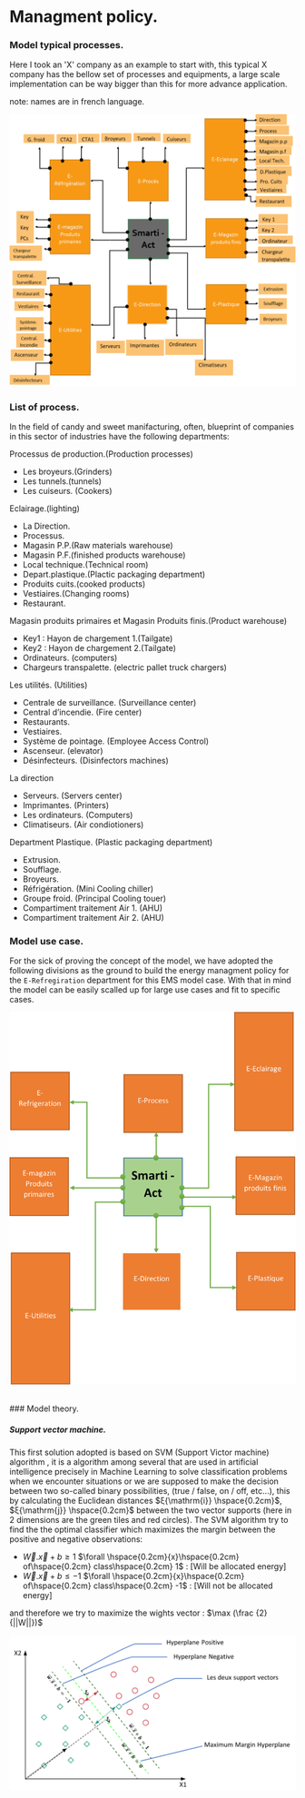 Managment policy.
=====================

### Model typical processes. 

Here I took an 'X' company as an example to start with, this typical X company has the bellow set of processes and equipments, a large scale implementation can be way bigger than this for more advance application.

note: names are in french language.

![Screenshot](img/Picture3.png)

### List of process. 

In the field of candy and sweet manifacturing, often, blueprint of companies in this sector of industries have the following departments: 

Processus de production.(Production processes)

- Les broyeurs.(Grinders)
- Les tunnels.(tunnels)
- Les cuiseurs. (Cookers)

Eclairage.(lighting)

 - La Direction.
 - Processus.
 - Magasin P.P.(Raw materials warehouse)
 - Magasin P.F.(finished products warehouse)
 - Local technique.(Technical room)
 - Depart.plastique.(Plactic packaging department)
 - Produits cuits.(cooked products)
 - Vestiaires.(Changing rooms)
 - Restaurant.

Magasin produits primaires et Magasin Produits finis.(Product warehouse)

 - Key1 : Hayon de chargement 1.(Tailgate)
 - Key2 : Hayon de chargement 2.(Tailgate)
 - Ordinateurs. (computers)
 - Chargeurs transpalette. (electric pallet truck chargers)

Les utilités. (Utilities)

 - Centrale de surveillance. (Surveillance center)
 - Central d’incendie. (Fire center)
 - Restaurants.
 - Vestiaires.
 - Système de pointage. (Employee Access Control)
 - Ascenseur. (elevator)
 - Désinfecteurs. (Disinfectors machines)

La direction

 - Serveurs. (Servers center)
 - Imprimantes. (Printers)
 - Les ordinateurs. (Computers)
 - Climatiseurs. (Air condiotioners)

Department Plastique. (Plastic packaging department)

 - Extrusion.
 - Soufflage.
 - Broyeurs.
 - Réfrigération. (Mini Cooling chiller)
 - Groupe froid. (Principal Cooling touer)
 - Compartiment traitement Air 1. (AHU)
 - Compartiment traitement Air 2. (AHU)


### Model use case.

For the sick of proving the concept of the model, we have adopted the following divisions as the ground to build the energy managment policy for the `E-Refregiration` department for this EMS model case. With that in mind the model can be easily scalled up for large use cases and fit to specific cases.

![Screenshot](img/Picture4.png)

<br>
### Model theory. 

##### Support vector machine. 

This first solution adopted is based on SVM (Support Victor machine) algorithm , it is a
algorithm among several that are used in artificial intelligence precisely in Machine Learning to solve
classification problems when we encounter situations or we are supposed to make the decision between two so-called binary possibilities, (true / false, on / off, etc...), this by calculating the Euclidean distances $ξ{\mathrm{i}} \hspace{0.2cm}$, $ξ{\mathrm{j}} \hspace{0.2cm}$ between the two vector supports (here in 2 dimensions are the green tiles and red circles). The SVM algorithm try to find the the optimal classifier which maximizes the margin between the positive and negative observations:

- $\vec{W}.\vec{x} + b \ge 1$     $\forall \hspace{0.2cm}{x}\hspace{0.2cm} of\hspace{0.2cm} class\hspace{0.2cm} 1$  : [Will be allocated energy]
- $\vec{W}.\vec{x} + b \le -1$     $\forall \hspace{0.2cm}{x}\hspace{0.2cm} of\hspace{0.2cm} class\hspace{0.2cm} -1$  : [Will not be allocated energy]  


and therefore we try to maximize the wights vector : $\max (\frac {2}{||W||})$


![Screenshot](img/Picture5.png)